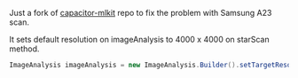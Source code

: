 Just a fork of [capacitor-mlkit](https://github.com/capawesome-team/capacitor-mlkit) repo to fix the problem with Samsung A23 scan.

It sets default resolution on imageAnalysis to 4000 x 4000 on starScan method.

```java
ImageAnalysis imageAnalysis = new ImageAnalysis.Builder().setTargetResolution(new Size(4000,4000)).setBackpressureStrategy(ImageAnalysis.STRATEGY_KEEP_ONLY_LATEST).build();
```
